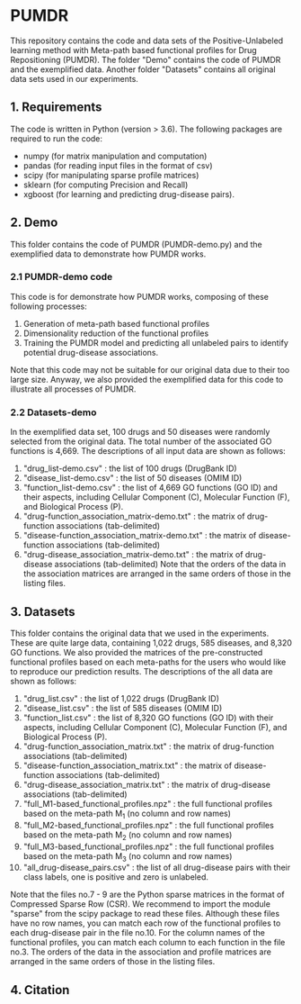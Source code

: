 # PUMDR

This repository contains the code and data sets of the Positive-Unlabeled learning method with Meta-path based functional profiles for Drug Repositioning (PUMDR). The folder "Demo" contains the code of PUMDR and the exemplified data. Another folder "Datasets" contains all original data sets used in our experiments.

## 1. Requirements
The code is written in Python (version > 3.6). The following packages are required to run the code:
- numpy (for matrix manipulation and computation)
- pandas (for reading input files in the format of csv)
- scipy (for manipulating sparse profile matrices)
- sklearn (for computing Precision and Recall)
- xgboost (for learning and predicting drug-disease pairs).

## 2. Demo
This folder contains the code of PUMDR (PUMDR-demo.py) and the exemplified data to demonstrate how PUMDR works.
### 2.1 PUMDR-demo code
This code is for demonstrate how PUMDR works, composing of these following processes:
1) Generation of meta-path based functional profiles 
2) Dimensionality reduction of the functional profiles
3) Training the PUMDR model and predicting all unlabeled pairs to identify potential drug-disease associations. 

Note that this code may not be suitable for our original data due to their too large size. Anyway, we also provided the exemplified data for this code to illustrate all processes of PUMDR.

### 2.2 Datasets-demo
In the exemplified data set, 100 drugs and 50 diseases were randomly selected from the original data. The total number of the associated GO functions is 4,669. The descriptions of all input data are shown as follows:
1) "drug_list-demo.csv" : the list of 100 drugs (DrugBank ID)
2) "disease_list-demo.csv" : the list of 50 diseases (OMIM ID)
3) "function_list-demo.csv" : the list of 4,669 GO functions (GO ID) and their aspects, including Cellular Component (C), Molecular Function (F), and Biological Process (P).
4) "drug-function_association_matrix-demo.txt" : the matrix of drug-function associations (tab-delimited)
5) "disease-function_association_matrix-demo.txt" : the matrix of disease-function associations (tab-delimited)
6) "drug-disease_association_matrix-demo.txt" : the matrix of drug-disease associations (tab-delimited)
Note that the orders of the data in the association matrices are arranged in the same orders of those in the listing files.

## 3. Datasets
This folder contains the original data that we used in the experiments. These are quite large data, containing 1,022 drugs, 585 diseases, and 8,320 GO functions. We also provided the matrices of the pre-constructed functional profiles based on each meta-paths for the users who would like to reproduce our prediction results. The descriptions of the all data are shown as follows:
1) "drug_list.csv" : the list of 1,022 drugs (DrugBank ID)
2) "disease_list.csv" : the list of 585 diseases (OMIM ID)
3) "function_list.csv" : the list of 8,320 GO functions (GO ID) with their aspects, including Cellular Component (C), Molecular Function (F), and Biological Process (P).
4) "drug-function_association_matrix.txt" : the matrix of drug-function associations (tab-delimited)
5) "disease-function_association_matrix.txt" : the matrix of disease-function associations (tab-delimited)
6) "drug-disease_association_matrix.txt" : the matrix of drug-disease associations (tab-delimited)
7) "full_M1-based_functional_profiles.npz" : the full functional profiles based on the meta-path M<sub>1</sub> (no column and row names)
8) "full_M2-based_functional_profiles.npz" : the full functional profiles based on the meta-path M<sub>2</sub> (no column and row names)
9) "full_M3-based_functional_profiles.npz" : the full functional profiles based on the meta-path M<sub>3</sub> (no column and row names)
10) "all_drug-disease_pairs.csv" : the list of all drug-disease pairs with their class labels, one is positive and zero is unlabeled.

Note that the files no.7 - 9 are the Python sparse matrices in the format of Compressed Sparse Row (CSR). We recommend to import the module "sparse" from the scipy package to read these files. Although these files have no row names, you can match each row of the functional profiles to each drug-disease pair in the file no.10. For the column names of the functional profiles, you can match each column to each function in the file no.3. The orders of the data in the association and profile matrices are arranged in the same orders of those in the listing files.

## 4. Citation
